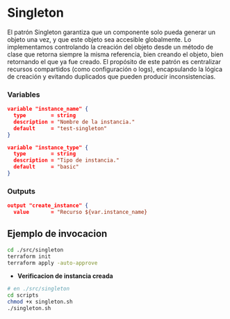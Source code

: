 # Singleton

El patrón Singleton garantiza que un componente solo pueda generar un objeto una vez, y que este objeto sea accesible globalmente.
Lo implementamos controlando la creación del objeto desde un método de clase que retorna siempre la misma referencia, bien creando el objeto, bien retornando el que ya fue creado.
El propósito de este patrón es centralizar recursos compartidos (como configuración o logs), encapsulando la lógica de creación y evitando duplicados que pueden producir inconsistencias.

### Variables

```json
variable "instance_name" {
  type        = string
  description = "Nombre de la instancia."
  default     = "test-singleton"
}
```

```json
variable "instance_type" {
  type        = string
  description = "Tipo de instancia."
  default     = "basic"
}
```

### Outputs

```json
output "create_instance" {
  value       = "Recurso ${var.instance_name}
```

## Ejemplo de invocacion

```bash
cd ./src/singleton
terraform init
terraform apply -auto-approve
```

- **Verificacion de instancia creada**

```bash
# en ./src/singleton
cd scripts
chmod +x singleton.sh
./singleton.sh
```
